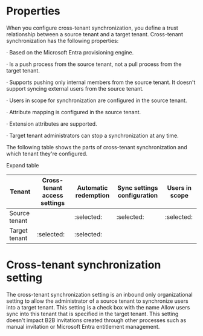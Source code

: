 # Properties

When you configure cross-tenant synchronization, you define a trust relationship between a source tenant and a target tenant. Cross-tenant synchronization has the following properties:

· Based on the Microsoft Entra provisioning engine.

· Is a push process from the source tenant, not a pull process from the target tenant.

· Supports pushing only internal members from the source tenant. It doesn't support syncing external users from the source tenant.

· Users in scope for synchronization are configured in the source tenant.

· Attribute mapping is configured in the source tenant.

· Extension attributes are supported.

· Target tenant administrators can stop a synchronization at any time.

The following table shows the parts of cross-tenant synchronization and which tenant they're configured.

Expand table

| Tenant | Cross-tenant access settings | Automatic redemption | Sync settings configuration | Users in scope |
| - | - | - | - | - |
| Source tenant | | :selected: | :selected: | :selected: |
| Target tenant | :selected: | :selected: | | |


# Cross-tenant synchronization setting

The cross-tenant synchronization setting is an inbound only organizational setting to allow the administrator of a source tenant to synchronize users into a target tenant. This setting is a check box with the name Allow users sync into this tenant that is specified in the target tenant. This setting doesn't impact B2B invitations created through other processes such as manual invitation or Microsoft Entra entitlement management.
